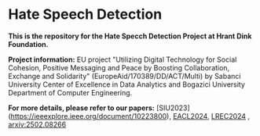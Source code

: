 # Hate Speech Detection

**This is the repository for the Hate Specch Detection Project at Hrant Dink Foundation.**

**Project information:** EU project "Utilizing Digital Technology for Social Cohesion, Positive Messaging and Peace by Boosting Collaboration, Exchange and Solidarity" (EuropeAid/170389/DD/ACT/Multi) by Sabanci University Center of Excellence in Data Analytics and Bogazici University Department of Computer Engineering.

**For more details, please refer to our papers:** 
[SIU2023] (https://ieeexplore.ieee.org/document/10223800),
[EACL2024](https://aclanthology.org/2024.case-1.32/),
[LREC2024](https://aclanthology.org/2024.lrec-main.1025/) ,
[arxiv:2502.08266](https://arxiv.org/abs/2502.08266) 
